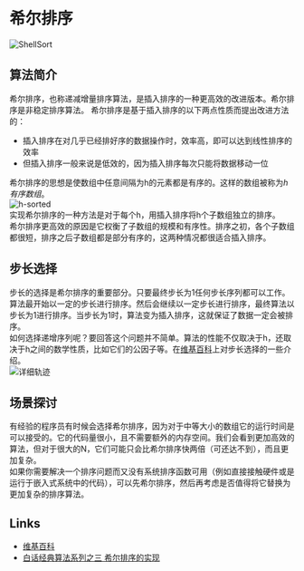 # 希尔排序
![ShellSort](https://upload.wikimedia.org/wikipedia/commons/d/d8/Sorting_shellsort_anim.gif)

## 算法简介
希尔排序，也称递减增量排序算法，是插入排序的一种更高效的改进版本。希尔排序是非稳定排序算法。
希尔排序是基于插入排序的以下两点性质而提出改进方法的：
  - 插入排序在对几乎已经排好序的数据操作时，效率高，即可以达到线性排序的效率
  - 但插入排序一般来说是低效的，因为插入排序每次只能将数据移动一位

希尔排序的思想是使数组中任意间隔为h的元素都是有序的。这样的数组被称为*h有序数组*。  
![h-sorted](http://algs4.cs.princeton.edu/21elementary/images/h-sorted.png)  
实现希尔排序的一种方法是对于每个h，用插入排序将h个子数组独立的排序。  
希尔排序更高效的原因是它权衡了子数组的规模和有序性。排序之初，各个子数组都很短，排序之后子数组都是部分有序的，这两种情况都很适合插入排序。

## 步长选择
步长的选择是希尔排序的重要部分。只要最终步长为1任何步长序列都可以工作。算法最开始以一定的步长进行排序。然后会继续以一定步长进行排序，最终算法以步长为1进行排序。当步长为1时，算法变为插入排序，这就保证了数据一定会被排序。  
如何选择递增序列呢？要回答这个问题并不简单。算法的性能不仅取决于h，还取决于h之间的数学性质，比如它们的公因子等。在[维基百科](https://zh.wikipedia.org/wiki/%E5%B8%8C%E5%B0%94%E6%8E%92%E5%BA%8F)上对步长选择的一些介绍。  
![详细轨迹](http://algs4.cs.princeton.edu/21elementary/images/shell.png) 

## 场景探讨
有经验的程序员有时候会选择希尔排序，因为对于中等大小的数组它的运行时间是可以接受的。它的代码量很小，且不需要额外的内存空间。我们会看到更加高效的算法，但对于很大的N，它们可能只会比希尔排序快两倍（可还达不到），而且更加复杂。  
如果你需要解决一个排序问题而又没有系统排序函数可用（例如直接接触硬件或是运行于嵌入式系统中的代码），可以先希尔排序，然后再考虑是否值得将它替换为更加复杂的排序算法。

## Links
- [维基百科](https://zh.wikipedia.org/wiki/%E5%B8%8C%E5%B0%94%E6%8E%92%E5%BA%8F)
- [白话经典算法系列之三 希尔排序的实现](http://blog.csdn.net/morewindows/article/details/6668714)
